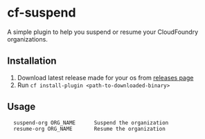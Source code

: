 # cf-suspend

A simple plugin to help you suspend or resume your CloudFoundry organizations.

## Installation

1. Download latest release made for your os from [releases page](https://github.com/gmllt/cf-suspend/releases)
2. Run `cf install-plugin <path-to-downloaded-binary>`

## Usage

```
  suspend-org ORG_NAME      Suspend the organization
  resume-org ORG_NAME       Resume the organization
```

